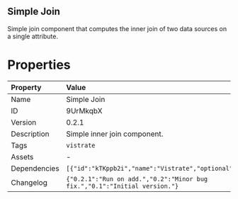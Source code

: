 <h2>Simple Join<br></h2><p>Simple join component that computes the inner join of two data sources on a single attribute.</p>

# Properties

| Property | Value |
| :--- | :--- |
| Name | Simple Join |
| ID | 9UrMkqbX |
| Version | 0.2.1 |
| Description | Simple inner join component. |
| Tags | `vistrate` |
| Assets | - |
| Dependencies | `[{"id":"kTKppb2i","name":"Vistrate","optional":false}]` |
| Changelog | `{"0.2.1":"Run on add.","0.2":"Minor bug fix.","0.1":"Initial version."}` |